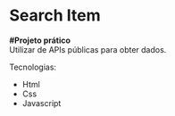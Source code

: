 # Search Item

<strong>#Projeto prático</strong>
<br>
Utilizar de APIs públicas para obter dados.
<br>

Tecnologias:
<ul>
  <li>Html</li>
  <li>Css</li>
  <li>Javascript</li>
</ul>
